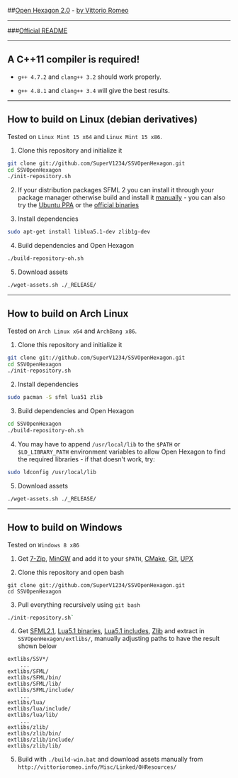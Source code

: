 ##[Open Hexagon 2.0](http://www.facebook.com/OpenHexagon) - [by Vittorio Romeo](http://vittorioromeo.info) 

---

###[Official README](http://vittorioromeo.info/Downloads/OpenHexagon/README.html)  

---

## A C++11 compiler is required!

* `g++ 4.7.2` and `clang++ 3.2` should work properly.

* `g++ 4.8.1` and `clang++ 3.4` will give the best results.

---

## How to build on Linux (debian derivatives)

Tested on `Linux Mint 15 x64` and `Linux Mint 15 x86`.  

1. Clone this repository and initialize it
```bash
git clone git://github.com/SuperV1234/SSVOpenHexagon.git
cd SSVOpenHexagon
./init-repository.sh
```

2. If your distribution packages SFML 2 you can install it through your package manager otherwise build and install it [manually](http://sfmlcoder.wordpress.com/2011/08/16/building-sfml-2-0-with-make-for-gcc/) - you can also try the [Ubuntu PPA](https://github.com/SFML/ubuntu-sfml/wiki) or the [official binaries](http://sfml-dev.org/download/sfml/2.0/)

3. Install dependencies
```bash
sudo apt-get install liblua5.1-dev zlib1g-dev
```

4. Build dependencies and Open Hexagon
```bash
./build-repository-oh.sh
```

5. Download assets
```bash
./wget-assets.sh ./_RELEASE/
```

---

## How to build on Arch Linux

Tested on `Arch Linux x64` and `ArchBang x86`.

1. Clone this repository and initialize it
```bash
git clone git://github.com/SuperV1234/SSVOpenHexagon.git
cd SSVOpenHexagon
./init-repository.sh
```

2. Install dependencies 
```bash
sudo pacman -S sfml lua51 zlib
```

3. Build dependencies and Open Hexagon
```bash
cd SSVOpenHexagon
./build-repository-oh.sh
```

4. You may have to append `/usr/local/lib` to the `$PATH` or `$LD_LIBRARY_PATH` environment variables to allow Open Hexagon to find the required libraries - if that doesn't work, try:
```bash
sudo ldconfig /usr/local/lib  
```

5. Download assets
```bash
./wget-assets.sh ./_RELEASE/
```

---

## How to build on Windows

Tested on `Windows 8 x86`

1. Get [7-Zip](http://downloads.sourceforge.net/sevenzip/7z920.exe), [MinGW](http://sourceforge.net/projects/mingwbuilds/files/host-windows/releases/4.8.1/32-bit/threads-posix/dwarf/x32-4.8.1-release-posix-dwarf-rev2.7z/download) and add it to your `$PATH`, [CMake](http://www.cmake.org/files/v2.8/cmake-2.8.11.2-win32-x86.exe), [Git](http://git-scm.com/download/win), [UPX](http://upx.sourceforge.net/)

2. Clone this repository and open bash
```posh
git clone git://github.com/SuperV1234/SSVOpenHexagon.git
cd SSVOpenHexagon
```
3. Pull everything recursively using `git bash`
```bash
./init-repository.sh`
```

4. Get [SFML2.1](http://sfml-dev.org/), [Lua5.1 binaries](http://sourceforge.net/projects/luabinaries/files/5.1.4/Executables/lua5_1_4_Win32_bin.zip/download), [Lua5.1 includes](http://sourceforge.net/projects/luabinaries/files/5.1.4/Executables/lua5_1_4_Win32_bin.zip/download), [Zlib](http://www.zlib.net/) and extract in `SSVOpenHexagon/extlibs/`, manually adjusting paths to have the result shown below
```
extlibs/SSV*/
	...
extlibs/SFML/
extlibs/SFML/bin/
extlibs/SFML/lib/
extlibs/SFML/include/
	...
extlibs/lua/
extlibs/lua/include/
extlibs/lua/lib/
	...
extlibs/zlib/
extlibs/zlib/bin/
extlibs/zlib/include/
extlibs/zlib/lib/
```

5. Build with `./build-win.bat` and download assets manually from `http://vittorioromeo.info/Misc/Linked/OHResources/`
